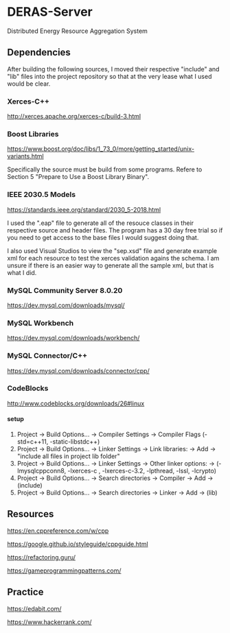 # DERAS-Server
Distributed Energy Resource Aggregation System

## Dependencies

After building the following sources, I moved their respective "include" and "lib" files into the project repository so that at the very lease what I used would be clear. 

### Xerces-C++

http://xerces.apache.org/xerces-c/build-3.html

### Boost Libraries

https://www.boost.org/doc/libs/1_73_0/more/getting_started/unix-variants.html

Specifically the source must be build from some programs. Refere to Section 5 "Prepare to Use a Boost Library Binary".

### IEEE 2030.5 Models

https://standards.ieee.org/standard/2030_5-2018.html

I used the ".eap" file to generate all of the resouce classes in their respective source and header files. The program has a 30 day free trial so if you need to get access to the base files I would suggest doing that.

I also used Visual Studios to view the "sep.xsd" file and generate example xml for each resource to test the xerces validation agains the schema. I am unsure if there is an easier way to generate all the sample xml, but that is what I did.

### MySQL Community Server 8.0.20

https://dev.mysql.com/downloads/mysql/

### MySQL Workbench

https://dev.mysql.com/downloads/workbench/

### MySQL Connector/C++

https://dev.mysql.com/downloads/connector/cpp/

### CodeBlocks

http://www.codeblocks.org/downloads/26#linux

#### setup
1. Project -> Build Options... -> Compiler Settings -> Compiler Flags (-std=c++11, -static-libstdc++)
1. Project -> Build Options... -> Linker Settings -> Link libraries: -> Add -> "include all files in project lib folder"
1. Project -> Build Options... -> Linker Settings -> Other linker options: -> (-lmysqlcppconn8, -lxerces-c
, -lxerces-c-3.2, -lpthread, -lssl, -lcrypto)
1. Project -> Build Options... -> Search directories -> Compiler -> Add -> (include)
1. Project -> Build Options... -> Search directories -> Linker -> Add -> (lib)


## Resources

https://en.cppreference.com/w/cpp

https://google.github.io/styleguide/cppguide.html

https://refactoring.guru/

https://gameprogrammingpatterns.com/

## Practice

https://edabit.com/

https://www.hackerrank.com/
